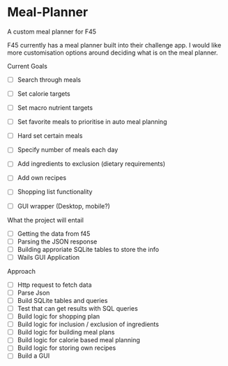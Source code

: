 # Meal-Planner
A custom meal planner for F45

F45 currently has a meal planner built into their challenge app. I would like more customisation options around deciding what is on the meal planner.

Current Goals
 - [ ] Search through meals
 - [ ] Set calorie targets
 - [ ] Set macro nutrient targets
 - [ ] Set favorite meals to prioritise in auto meal planning
 - [ ] Hard set certain meals
 - [ ] Specify number of meals each day
 - [ ] Add ingredients to exclusion (dietary requirements)
 - [ ] Add own recipes
 - [ ] Shopping list functionality
 - [ ] GUI wrapper (Desktop, mobile?)


What the project will entail
 - [ ] Getting the data from f45
 - [ ] Parsing the JSON response
 - [ ] Building approriate SQLite tables to store the info
 - [ ] Wails GUI Application

Approach
 - [ ] Http request to fetch data
 - [ ] Parse Json
 - [ ] Build SQLite tables and queries
 - [ ] Test that can get results with SQL queries
 - [ ] Build logic for shopping plan
 - [ ] Build logic for inclusion / exclusion of ingredients
 - [ ] Build logic for building meal plans
 - [ ] Build logic for calorie based meal planning
 - [ ] Build logic for storing own recipes
 - [ ] Build a GUI
